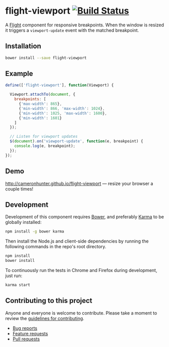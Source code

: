 # flight-viewport [![Build Status](https://secure.travis-ci.org/cameronhunter/flight-viewport.png)](http://travis-ci.org/cameronhunter/flight-viewport)

A [Flight](https://github.com/flightjs/flight) component for responsive
breakpoints. When the window is resized it triggers a `viewport-update` event
with the matched breakpoint.

## Installation

```bash
bower install --save flight-viewport
```

## Example

```javascript
define(['flight-viewport'], function(Viewport) {

  Viewport.attachTo(document, {
    breakpoints: [
      {'max-width': 865},
      {'min-width': 866, 'max-width': 1024},
      {'min-width': 1025, 'max-width': 1600},
      {'min-width': 1601}
    ]
  });

  // Listen for viewport updates
  $(document).on('viewport-update', function(e, breakpoint) {
    console.log(e, breakpoint);
  });
});
```

## Demo

http://cameronhunter.github.io/flight-viewport — resize your browser a couple times!

## Development

Development of this component requires [Bower](http://bower.io), and preferably
[Karma](http://karma-runner.github.io) to be globally installed:

```bash
npm install -g bower karma
```

Then install the Node.js and client-side dependencies by running the following
commands in the repo's root directory.

```bash
npm install
bower install
```

To continuously run the tests in Chrome and Firefox during development, just run:

```bash
karma start
```

## Contributing to this project

Anyone and everyone is welcome to contribute. Please take a moment to
review the [guidelines for contributing](CONTRIBUTING.md).

* [Bug reports](CONTRIBUTING.md#bugs)
* [Feature requests](CONTRIBUTING.md#features)
* [Pull requests](CONTRIBUTING.md#pull-requests)
